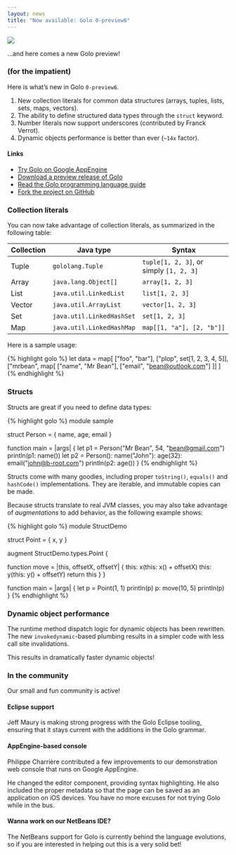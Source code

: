 ```yaml
---
layout: news
title: "Now available: Golo 0-preview6"
---
```


![](http://farm3.staticflickr.com/2821/9390098325_df3120bdfd_c_d.jpg)

…and here comes a new Golo preview!

### (for the impatient)

Here is what’s new in Golo `0-preview6`.

1. New collection literals for common data structures (arrays, tuples, lists, sets, maps, vectors).
2. The ability to define structured data types through the `struct` keyword.
3. Number literals now support underscores (contributed by Franck Verrot).
4. Dynamic objects performance is better than ever (`~14x` factor).

#### Links

* [Try Golo on Google AppEngine](http://golo-console.appspot.com/)
* [Download a preview release of Golo](/download/)
* [Read the Golo programming language guide](/documentation/next/)
* [Fork the project on GitHub](https://github.com/golo-lang/golo-lang)

### Collection literals

You can now take advantage of collection literals, as summarized in the following table:

| Collection | Java type                 | Syntax                                  |
|------------|---------------------------|-----------------------------------------|
| Tuple      | `gololang.Tuple`          | `tuple[1, 2, 3]`, or simply `[1, 2, 3]` |
| Array      | `java.lang.Object[]`      | `array[1, 2, 3]`                        |
| List       | `java.util.LinkedList`    | `list[1, 2, 3]`                         |
| Vector     | `java.util.ArrayList`     | `vector[1, 2, 3]`                       |
| Set        | `java.util.LinkedHashSet` | `set[1, 2, 3]`                          |
| Map        | `java.util.LinkedHashMap` | `map[[1, "a"], [2, "b"]]`               |

Here is a sample usage:

{% highlight golo %}
let data = map[
  ["foo", "bar"],
  ["plop", set[1, 2, 3, 4, 5]],
  ["mrbean", map[
    ["name", "Mr Bean"],
    ["email", "bean@outlook.com"]
  ]]
]
{% endhighlight %}

### Structs

Structs are great if you need to define data types:

{% highlight golo %}
module sample

struct Person = { name, age, email }

function main = |args| {
  let p1 = Person("Mr Bean", 54, "bean@gmail.com")
  println(p1: name())
  let p2 = Person(): name("John"): age(32): email("john@b-root.com")
  println(p2: age())
}
{% endhighlight %}

Structs come with many goodies, including proper `toString()`, `equals()` and `hashCode()` implementations. They are iterable, and immutable copies can be made.

Because structs translate to real JVM classes, you may also take advantage of *augmentations* to add behavior, as the following example shows:

{% highlight golo %}
module StructDemo

struct Point = { x, y }

augment StructDemo.types.Point {

  function move = |this, offsetX, offsetY| {
    this: x(this: x() + offsetX)
    this: y(this: y() + offsetY)
    return this
  }
}

function main = |args| {
  let p = Point(1, 1)
  println(p)
  p: move(10, 5)
  println(p)
}
{% endhighlight %}

### Dynamic object performance

The runtime method dispatch logic for dynamic objects has been rewritten. The new `invokedynamic`-based plumbing results in a simpler code with less call site invalidations.

This results in dramatically faster dynamic objects!

### In the community

Our small and fun community is active!

#### Eclipse support

Jeff Maury is making strong progress with the Golo Eclipse tooling, ensuring that it stays current with the additions in the Golo grammar.

#### AppEngine-based console

Philippe Charrière contributed a few improvements to our demonstration web console that runs on Google AppEngine.

He changed the editor component, providing syntax highlighting. He also included the proper metadata so that the page can be saved as an application on iOS devices. You have no more excuses for not trying Golo while in the bus.

#### Wanna work on our NetBeans IDE?

The NetBeans support for Golo is currently behind the language evolutions, so if you are interested in helping out this is a very solid bet!
